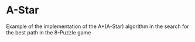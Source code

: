 # A-Star
Example of the implementation of the A*(A-Star) algorithm in the search for the best path in the 8-Puzzle game
